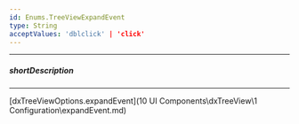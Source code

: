 ```yaml
---
id: Enums.TreeViewExpandEvent
type: String
acceptValues: 'dblclick' | 'click'
---
```

---
##### shortDescription
<!-- Description goes here -->

---
<!-- Description goes here -->
[dxTreeViewOptions.expandEvent](10 UI Components\dxTreeView\1 Configuration\expandEvent.md)